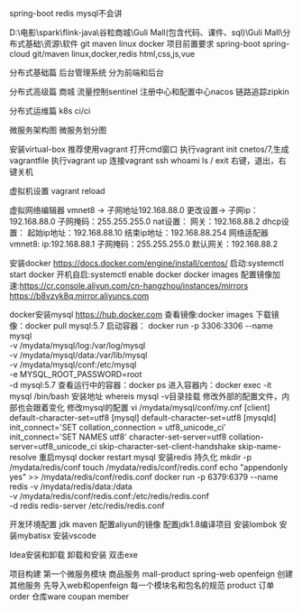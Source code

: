 spring-boot
redis
mysql不会讲

D:\电影\spark\flink-java\谷粒商城\Guli Mall(包含代码、课件、sql)\Guli Mall\分布式基础\资源\软件
git
maven
linux
docker
项目前置要求
spring-boot
spring-cloud
git/maven
linux,docker,redis
html,css,js,vue

分布式基础篇
后台管理系统
分为前端和后台

分布式高级篇
    商城
    流量控制sentinel
    注册中心和配置中心nacos
    链路追踪zipkin

分布式运维篇
    k8s
    ci/ci
    
微服务架构图
微服务划分图

安装virtual-box
推荐使用vagrant
打开cmd窗口 执行vagrant init cnetos/7,生成vagrantfile
执行vagrant up
连接vagrant ssh
whoami
ls /
exit
右键，退出，右键关机

虚拟机设置
    vagrant reload
    
虚拟网络编辑器
    vmnet8 -> 子网地址192.168.88.0
    更改设置-> 子网ip：192.168.88.0
    子网掩码：255.255.255.0
    nat设置：
        网关：192.168.88.2
    dhcp设置：
        起始ip地址：192.168.88.10
        结束ip地址：192.168.88.254
网络适配器
    vmnet8:
        ip:192.168.88.1
        子网掩码：255.255.255.0
        默认网关：192.168.88.2
               
安装docker
    https://docs.docker.com/engine/install/centos/
    启动:systemctl start docker
    开机自启:systemctl enable docker
    docker images
    配置镜像加速:https://cr.console.aliyun.com/cn-hangzhou/instances/mirrors
        https://b8vzyk8q.mirror.aliyuncs.com

docker安装mysql
    https://hub.docker.com
    查看镜像:docker images
    下载镜像：docker pull mysql:5.7
    启动容器：
        docker run -p 3306:3306 --name mysql \
        -v /mydata/mysql/log:/var/log/mysql \
        -v /mydata/mysql/data:/var/lib/mysql \
        -v /mydata/mysql/conf:/etc/mysql \
        -e MYSQL_ROOT_PASSWORD=root \
        -d mysql:5.7
    查看运行中的容器：docker ps
    进入容器内：docker exec -it mysql /bin/bash
    安装地址 whereis mysql
        -v目录挂载
        修改外部的配置文件，内部也会跟着变化
        修改mysql的配置
        vi /mydata/mysql/conf/my.cnf
        [client]
        default-character-set=utf8
        [mysql]
        default-character-set=utf8
        [mysqld]
        init_connect='SET collation_connection = utf8_unicode_ci'
        init_connect='SET NAMES utf8'
        character-set-server=utf8
        collation-server=utf8_unicode_ci
        skip-character-set-client-handshake
        skip-name-resolve
        重启mysql
            docker restart mysql
    安装redis
        持久化
        mkdir -p /mydata/redis/conf
        touch /mydata/redis/conf/redis.conf
        echo "appendonly yes"  >> /mydata/redis/conf/redis.conf
        docker run -p 6379:6379 --name redis -v /mydata/redis/data:/data \
        -v /mydata/redis/conf/redis.conf:/etc/redis/redis.conf \
        -d redis redis-server /etc/redis/redis.conf

开发环境配置
    jdk
    maven
        配置aliyun的镜像
        配置jdk1.8编译项目
    安装lombok
    安装mybatisx
    安装vscode

Idea安装和卸载
    卸载和安装
        双击exe

项目构建
    第一个微服务模块
    商品服务
        mall-product
            spring-web
            openfeign
    创建其他服务
        先导入web和openfeign
        每一个模块名和包名的规范
        product
        订单order
        仓库ware
        coupan
        member
        












    
        
    
    
    








